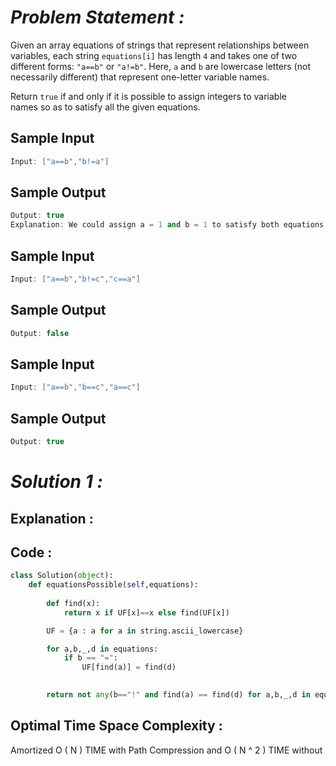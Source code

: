 # *Problem Statement :*

Given an array equations of strings that represent relationships between variables, each string `equations[i]` has length `4` and takes one of two different forms: `"a==b"` or `"a!=b"`. Here, `a` and `b` are lowercase letters (not necessarily different) that represent one-letter variable names.

Return `true` if and only if it is possible to assign integers to variable names so as to satisfy all the given equations.

## Sample Input

```cpp
Input: ["a==b","b!=a"]
```

## Sample Output

```cpp
Output: true
Explanation: We could assign a = 1 and b = 1 to satisfy both equations.
```

## Sample Input

```cpp
Input: ["a==b","b!=c","c==a"]
```

## Sample Output

```cpp
Output: false
```

## Sample Input

```cpp
Input: ["a==b","b==c","a==c"]
```

## Sample Output

```cpp
Output: true
```

# *Solution 1 :*

## Explanation :

## Code :

```python
class Solution(object):
    def equationsPossible(self,equations):
    
        def find(x):
            return x if UF[x]==x else find(UF[x])

        UF = {a : a for a in string.ascii_lowercase}

        for a,b,_,d in equations:
            if b == "=":
                UF[find(a)] = find(d)

                
        return not any(b=="!" and find(a) == find(d) for a,b,_,d in equations)
```

## Optimal Time Space Complexity :

Amortized O ( N ) TIME with Path Compression and O ( N ^ 2 ) TIME without